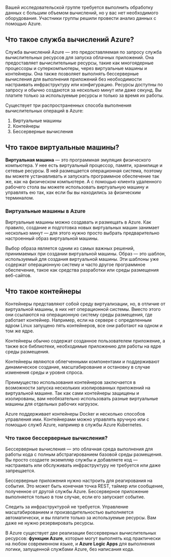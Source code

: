 Вашей исследовательской группе требуется выполнить обработку данных с большим объемом вычислений, но у вас нет необходимого оборудования. Участники группы решили провести анализ данных с помощью Azure.

## <a name="what-is-azure-compute"></a>Что такое служба вычислений Azure?
Служба вычислений Azure — это предоставляемая по запросу служба вычислительных ресурсов для запуска облачных приложений. Она предоставляет вычислительные ресурсы, такие как многоядерные процессоры и суперкомпьютеры, через виртуальные машины и контейнеры. Она также позволяет выполнять бессерверные вычисления для выполнения приложений без необходимости настраивать инфраструктуру или конфигурацию. Ресурсы доступны по запросу и обычно создаются за несколько минут или даже секунд. Вы платите только за используемые ресурсы и только за время их работы.

Существует три распространенных способа выполнения вычислительных операций в Azure:
1. Виртуальные машины
1. Контейнеры
1. Бессерверные вычисления

## <a name="what-are-virtual-machines"></a>Что такое виртуальные машины?

**Виртуальная машина** — это программная эмуляция физического компьютера. У нее есть виртуальный процессор, памяти, хранилище и сетевые ресурсы. В ней размещается операционная система, поэтому вы можете устанавливать и запускать программное обеспечение так же, как на физическом компьютере. А с помощью клиента удаленного рабочего стола вы можете использовать виртуальную машину и управлять ею так, как если бы вы находились за физическим терминалом.

### <a name="virtual-machines-in-azure"></a>Виртуальные машины в Azure

Виртуальные машины можно создавать и размещать в Azure. Как правило, создание и подготовка новых виртуальных машин занимает несколько минут — для этого нужно просто выбрать предварительно настроенный образ виртуальной машины.

Выбор образа является одним из самых важных решений, принимаемых при создании виртуальной машины. Образ — это шаблон, используемый для создания виртуальной машины. Эти шаблоны уже содержат операционную систему и часто другое программное обеспечение, такое как средства разработки или среды размещения веб-сайтов.

## <a name="what-are-containers"></a>Что такое контейнеры

Контейнеры представляют собой среду виртуализации, но, в отличие от виртуальной машины, в них нет операционной системы. Вместо этого они ссылаются на операционную систему среды размещения, где работает контейнер. Например, если на сервере с определенным ядром Linux запущено пять контейнеров, все они работают на одном и том же ядре. 

Контейнеры обычно содержат созданное пользователем приложение, а также все библиотеки, необходимые приложению для работы на ядре среды размещения. 

Контейнеры являются облегченными компонентами и поддерживают динамическое создание, масштабирование и остановку в случае изменения среды и уровня спроса.

Преимущество использования контейнеров заключается в возможности запуска нескольких изолированных приложений на виртуальной машине. Так как сами контейнеры защищены и изолированы, вам необязательно использовать разные виртуальные машины для отдельных рабочих нагрузок.

Azure поддерживает контейнеры Docker и несколько способов управления ими. Контейнерами можно управлять вручную или с помощью служб Azure, например в службы Azure Kubernetes.

### <a name="what-is-serverless-computing"></a>Что такое бессерверные вычисления?

Бессерверные вычисления — это облачная среда выполнения для работы кода с полным абстрагированием базовой среды размещения. Вы просто создаете экземпляр службы и добавляете код — настраивать или обслуживать инфраструктуру не требуется или даже запрещается.

Бессерверные приложения нужно настроить для реагирования на события. Это может быть конечная точка REST, таймер или сообщение, полученное от другой службы Azure. Бессерверное приложение выполняется только в том случае, если его запускает событие. 

Следить за инфраструктурой не требуется. Управление масштабированием и производительностью выполняется автоматически, и вы платите только за используемые ресурсы. Вам даже не нужно резервировать ресурсы.

В Azure существует две реализации бессерверных вычислительных ресурсов: **функции Azure**, которые могут выполнять код практически на любом современном языке, и **Azure Logic Apps** для выполнения логики, запущенной службами Azure, без написания кода.
